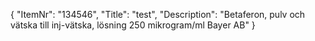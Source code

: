 {
  "ItemNr": "134546",
  "Title": "test",
  "Description": "Betaferon, pulv och vätska till inj-vätska, lösning 250 mikrogram/ml Bayer AB"
}